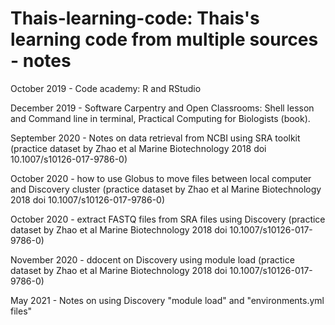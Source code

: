 # Thais-learning-code: Thais's learning code from multiple sources - notes


October 2019 - Code academy: R and RStudio 

December 2019 - Software Carpentry and Open Classrooms: Shell lesson and Command line in terminal, Practical Computing for Biologists (book).

September 2020 - Notes on data retrieval from NCBI using SRA toolkit (practice dataset by Zhao et al Marine Biotechnology 2018 doi 10.1007/s10126-017-9786-0)

October 2020 - how to use Globus to move files between local computer and Discovery cluster (practice dataset by Zhao et al Marine Biotechnology 2018 doi 10.1007/s10126-017-9786-0)

October 2020 - extract FASTQ files from SRA files using Discovery (practice dataset by Zhao et al Marine Biotechnology 2018 doi 10.1007/s10126-017-9786-0)

November 2020 - ddocent on Discovery using module load (practice dataset by Zhao et al Marine Biotechnology 2018 doi 10.1007/s10126-017-9786-0)

May 2021 - Notes on using Discovery "module load" and "environments.yml files"


